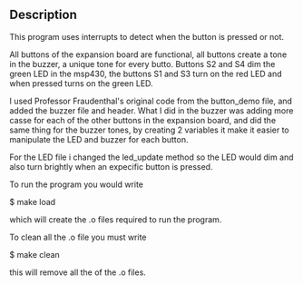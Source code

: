 ## Description
This program uses interrupts to detect when the button is pressed or not.

All buttons of the expansion board are functional, all buttons create a tone
in the buzzer, a unique tone for every butto. Buttons S2 and S4 dim the green
LED in the msp430, the buttons S1 and S3 turn on the red LED and when pressed
turns on the green LED.

I used Professor Fraudenthal's original code from the button_demo file, and
added the buzzer file and header. What I did in the buzzer was adding more
casse for each of the other buttons in the expansion board, and did the same
thing for the buzzer tones, by creating 2 variables it make it easier to manipulate
the LED and buzzer for each button. 

For the LED file i changed the led_update method so the LED would dim and also turn
brightly when an expecific button is pressed. 

To run the program you would write 

$ make load

which will create the .o files required to run the program.

To clean all the .o file you must write

$ make clean

this will remove all the of the .o files.
